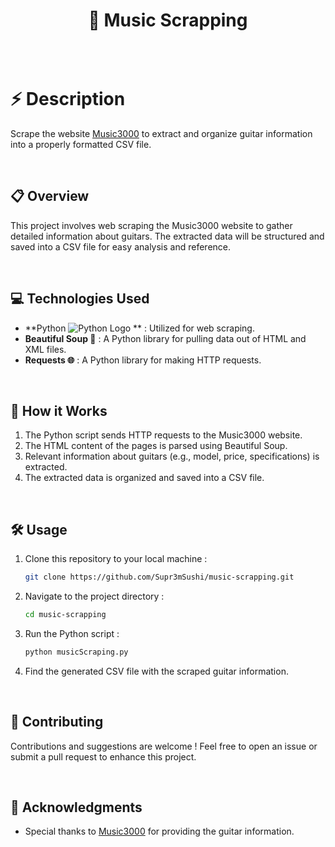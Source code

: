 <div align="center">
      <h1>🎸 Music Scrapping</h1>
     </div>
<p align="center"> <a href="https://www.linkedin.com/in/lucasferrand/}" target="_blank"><img alt="" src="https://img.shields.io/badge/LinkedIn-0077B5?style=normal&logo=linkedin&logoColor=white" style="vertical-align:center" /></a> </p>

<br>

# :zap: Description
Scrape the website [Music3000](https://www.music3000.fr) to extract and organize guitar information into a properly formatted CSV file.

<br>

## 📋 Overview 
This project involves web scraping the Music3000 website to gather detailed information about guitars. The extracted data will be structured and saved into a CSV file for easy analysis and reference.

<br>

## 💻 Technologies Used 
- **Python ![Python Logo](https://www.python.org/community/logos/python-logo-master-v3-TM.png) ** : Utilized for web scraping.
- **Beautiful Soup 📜** : A Python library for pulling data out of HTML and XML files.
- **Requests 🌐** : A Python library for making HTTP requests.

<br>

## 🚀 How it Works 
1. The Python script sends HTTP requests to the Music3000 website.
2. The HTML content of the pages is parsed using Beautiful Soup.
3. Relevant information about guitars (e.g., model, price, specifications) is extracted.
4. The extracted data is organized and saved into a CSV file.

<br>

## 🛠️ Usage 
1. Clone this repository to your local machine :

    ```bash
    git clone https://github.com/Supr3mSushi/music-scrapping.git
    ```

2. Navigate to the project directory :

    ```bash
    cd music-scrapping
    ```

3. Run the Python script :

    ```bash
    python musicScraping.py
    ```

4. Find the generated CSV file with the scraped guitar information.

<br>

## 🤝 Contributing 
Contributions and suggestions are welcome ! Feel free to open an issue or submit a pull request to enhance this project.

<br>

## 🙏 Acknowledgments 
- Special thanks to [Music3000](https://www.music3000.fr) for providing the guitar information.
